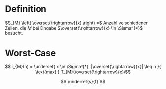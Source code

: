 # Definition
$S_{M} \left( \overset{\rightarrow}{x} \right) =$ Anzahl verschiedener Zellen, die $M$ bei Eingabe $\overset{\rightarrow}{x} \in \Sigma^{*}$ besucht.
# Worst-Case
$$T_{M}(n) = \underset{ x \in \Sigma^{*}, |\overset{\rightarrow}{x}| \leq n }{ \text{max} } T_{M}(\overset{\rightarrow}{x})$$

$$ \underset{s}{f} $$